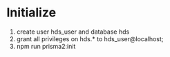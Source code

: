 # Initialize

1. create user hds_user and database hds
2. grant all privileges on hds.\* to hds_user@localhost;
3. npm run prisma2:init
